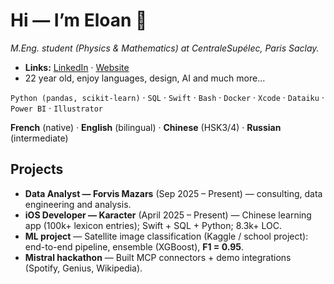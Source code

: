 # Hi — I’m **Eloan** 👋

*M.Eng. student (Physics & Mathematics) at CentraleSupélec, Paris Saclay.*  

- **Links:** [LinkedIn](https://linkedin.com/in/eloantourtelier) · [Website](https://eloantourtelier.com)
- 22 year old, enjoy languages, design, AI and much more...

`Python (pandas, scikit-learn)` · `SQL` · `Swift` · `Bash` · `Docker` · `Xcode` · `Dataiku` · `Power BI` · `Illustrator`

**French** (native) · **English** (bilingual) · **Chinese** (HSK3/4) · **Russian** (intermediate)


## Projects
- **Data Analyst — Forvis Mazars** (Sep 2025 – Present) — consulting, data engineering and analysis.  
- **iOS Developer — Karacter** (April 2025 – Present) — Chinese learning app (100k+ lexicon entries); Swift + SQL + Python; 8.3k+ LOC.  
- **ML project** — Satellite image classification (Kaggle / school project): end-to-end pipeline, ensemble (XGBoost), **F1 = 0.95**.  
- **Mistral hackathon** — Built MCP connectors + demo integrations (Spotify, Genius, Wikipedia).




